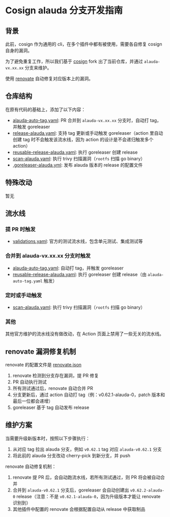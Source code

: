 # Cosign alauda 分支开发指南

## 背景

此前，cosign 作为通用的 cli，在多个插件中都有被使用，需要各自修复 cosign 自身的漏洞。

为了避免重复工作，所以我们基于 [cosign](https://github.com/sigstore/cosign.git) fork 出了当前仓库，并通过 `alauda-vx.xx.xx` 分支来维护。

使用 [renovate](https://gitlab-ce.alauda.cn/devops/tech-research/renovate/-/blob/main/docs/quick-start/0002-quick-start.md) 自动修复对应版本上的漏洞。

## 仓库结构

在原有代码的基础上，添加了以下内容：

- [alauda-auto-tag.yaml](./.github/workflows/alauda-auto-tag.yaml): PR 合并到 `alauda-vx.xx.xx` 分支时，自动打 tag，并触发 goreleaser
- [release-alauda.yaml](./.github/workflows/release-alauda.yaml): 支持 tag 更新或手动触发 goreleaser（action 里自动创建 tag 时不会触发该流水线，因为 action 的设计是不会递归触发多个 action）
- [reusable-release-alauda.yaml](./.github/workflows/reusable-release-alauda.yaml): 执行 goreleaser 创建 release
- [scan-alauda.yaml](.github/workflows/scan-alauda.yaml): 执行 trivy 扫描漏洞（`rootfs` 扫描 go binary）
- [.goreleaser-alauda.yml](.goreleaser-alauda.yml): 发布 alauda 版本的 release 的配置文件

## 特殊改动

暂无

## 流水线

### 提 PR 时触发

- [validations.yaml](.github/workflows/validations.yaml): 官方的测试流水线，包含单元测试、集成测试等

### 合并到 alauda-vx.xx.xx 分支时触发

- [alauda-auto-tag.yaml](.github/workflows/alauda-auto-tag.yaml): 自动打 tag，并触发 goreleaser
- [reusable-release-alauda.yaml](.github/workflows/reusable-release-alauda.yaml): 执行 goreleaser 创建 release（由 `alauda-auto-tag.yaml` 触发）

### 定时或手动触发

- [scan-alauda.yaml](.github/workflows/scan-alauda.yaml): 执行 trivy 扫描漏洞（`rootfs` 扫描 go binary）

### 其他

其他官方维护的流水线没有做改动，在 Action 页面上禁用了一些无关的流水线。

## renovate 漏洞修复机制

renovate 的配置文件是 [renovate.json](https://github.com/AlaudaDevops/trivy/blob/main/renovate.json)

1. renovate 检测到分支存在漏洞，提 PR 修复
2. PR 自动执行测试
3. 所有测试通过后，renovate 自动合并 PR
4. 分支更新后，通过 action 自动打 tag（例：v0.62.1-alauda-0，patch 版本和最后一位都会递增）
5. goreleaser 基于 tag 自动发布 release

## 维护方案

当需要升级新版本时，按照以下步骤执行：

1. 从对应 tag 拉出 alauda 分支，例如 `v0.62.1` tag 对应 `alauda-v0.62.1` 分支
2. 将此前的 alauda 分支改动 cherry-pick 到新分支，并 push

renovate 自动修复机制：
1. renovate 提 PR 后，会自动跑流水线，若所有测试通过，则 PR 将会被自动合并
2. 合并到 `alauda-v0.62.1` 分支后，goreleaser 会自动创建出 `v0.62.2-alauda-0` release（注意：不是 `v0.62.1-alauda-0`，因为升级版本才能让 renovate 识别到）
3. 其他插件中配置的 renovate 会根据配置自动从 release 中获取制品
